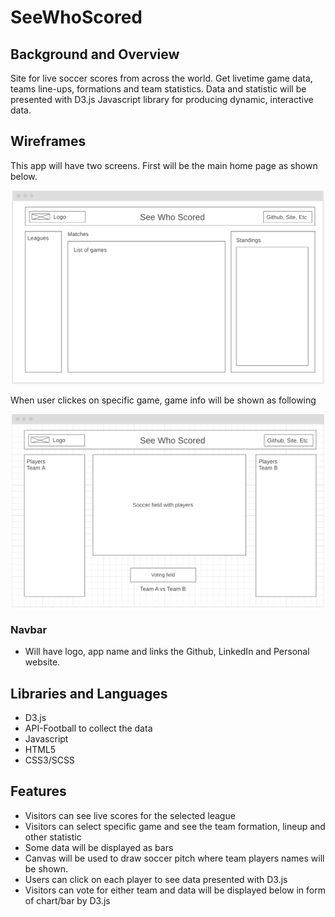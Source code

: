 # SeeWhoScored

## Background and Overview 
Site for live soccer scores from across the world. Get livetime game data, teams line-ups, formations and team statistics.
Data and statistic will be presented with D3.js Javascript library for producing dynamic, interactive data.


## Wireframes

This app will have two screens. 
First will be the main home page as shown below.
<div align="center">
    <img width="500" src="./assets/layout.png">
</div>

When user clickes on specific game, game info will be shown as following
<div align="center">
    <img width="500" src="./assets/layout2.png">
</div>

### Navbar 
* Will have logo, app name and links the Github, LinkedIn and Personal website.

## Libraries and Languages

* D3.js
* API-Football to collect the data
* Javascript
* HTML5
* CSS3/SCSS

## Features
* Visitors can see live scores for the selected league
* Visitors can select specific game and see the team formation, lineup and other statistic
* Some data will be displayed as bars 
* Canvas will be used to draw soccer pitch where team players names will be shown. 
* Users can click on each player to see data presented with D3.js 
* Visitors can vote for either team and data will be displayed below in form of chart/bar by D3.js



